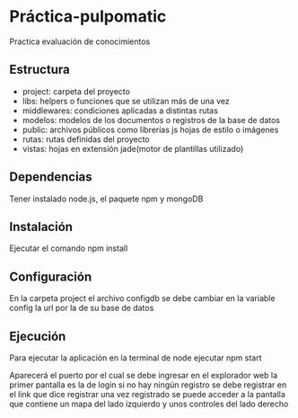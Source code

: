 # Práctica-pulpomatic
Practica evaluación de conocimientos

## Estructura
* project: carpeta del proyecto
* libs: helpers o funciones que se utilizan más de una vez
* middlewares: condiciones aplicadas a distintas rutas 
* modelos: modelos de los documentos o registros de la base de datos
* public: archivos públicos como librerías js hojas de estilo o imágenes
* rutas: rutas definidas del proyecto
* vistas: hojas en extensión jade(motor de plantillas utilizado)

## Dependencias 
Tener instalado node.js, el paquete npm y mongoDB 

## Instalación 
Ejecutar el comando npm install

## Configuración 
En la carpeta project el archivo configdb se debe cambiar en la variable config la url por la de su base de datos 

## Ejecución 
Para ejecutar la aplicación en la terminal de node ejecutar npm start

Aparecerá el puerto por el cual se debe ingresar en el explorador web la primer pantalla es la de login si no hay ningún registro se debe registrar en el link que dice registrar una vez registrado se puede acceder a la pantalla que contiene un mapa del lado izquierdo y unos controles del lado derecho
